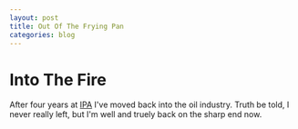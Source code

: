 ```yaml
---
layout: post
title: Out Of The Frying Pan
categories: blog
---
```


# Into The Fire

After four years at [IPA](www.ipaglobal.com) I've moved back into the oil industry. Truth be told, I never really left, but I'm well and truely back on the sharp end now.
